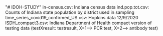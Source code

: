 "# IDOH-STUDY" 
in-census.csv: Indiana census data
ind.pop.tot.csv: Counts of Indiana state population by district used in sampling
time_series_covid19_confirmed_US.csv: Hopkins data 12/9/2020
ISDH_compact3.csv: Indiana Department of Health compact version of testing data (testXresult: testresult, X=1--> PCR test, X=2--> antibody test)
